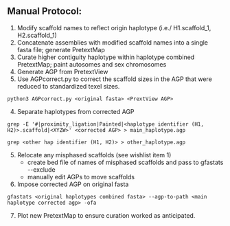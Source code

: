 ## Manual Protocol: 

1. Modify scaffold names to reflect origin haplotype (i.e./ H1.scaffold_1, H2.scaffold_1) 
2. Concatenate assemblies with modified scaffold names into a single fasta file; generate PretextMap
3. Curate higher contiguity haplotype within haplotype combined PretextMap; paint autosomes and sex chromosomes 
4. Generate AGP from PretextView 
5. Use AGPcorrect.py to correct the scaffold sizes in the AGP that were reduced to standardized texel sizes. 
```
python3 AGPcorrect.py <original fasta> <PrextView AGP> 
  ```
4. Separate haplotypes from corrected AGP 
```
grep -E '#|proximity_ligation|Painted|<haplotype identifier (H1, H2)>.scaffold|<XYZW>' <corrected AGP> > main_haplotype.agp 

grep <other hap identifier (H1, H2)> > other_haplotype.agp 
```
5. Relocate any misphased scaffolds (see wishlist item 1) 
    - create bed file of names of misphased scaffolds and pass to gfastats --exclude 
    - manually edit AGPs to move scaffolds 
6. Impose corrected AGP on original fasta 

```
gfastats <original haplotypes combined fasta> --agp-to-path <main haplotype corrected agp> -ofa 
```
7. Plot new PretextMap to ensure curation worked as anticipated. 
